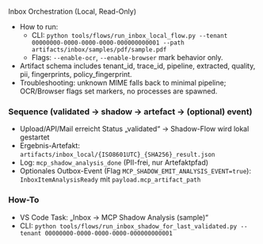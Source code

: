 Inbox Orchestration (Local, Read-Only)

- How to run:
  - CLI: `python tools/flows/run_inbox_local_flow.py --tenant 00000000-0000-0000-0000-000000000001 --path artifacts/inbox/samples/pdf/sample.pdf`
  - Flags: `--enable-ocr`, `--enable-browser` mark behavior only.
- Artifact schema includes tenant_id, trace_id, pipeline, extracted, quality, pii, fingerprints, policy_fingerprint.
- Troubleshooting: unknown MIME falls back to minimal pipeline; OCR/Browser flags set markers, no processes are spawned.

### Sequence (validated → shadow → artefact → (optional) event)
- Upload/API/Mail erreicht Status „validated“ → Shadow-Flow wird lokal gestartet
- Ergebnis-Artefakt: `artifacts/inbox_local/{ISO8601UTC}_{SHA256}_result.json`
- Log: `mcp_shadow_analysis_done` (PII-frei, nur Artefaktpfad)
- Optionales Outbox-Event (Flag `MCP_SHADOW_EMIT_ANALYSIS_EVENT=true`): `InboxItemAnalysisReady` mit `payload.mcp_artifact_path`

### How-To
- VS Code Task: „Inbox → MCP Shadow Analysis (sample)“
- CLI: `python tools/flows/run_inbox_shadow_for_last_validated.py --tenant 00000000-0000-0000-0000-000000000001`
